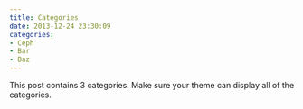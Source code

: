```yaml
---
title: Categories
date: 2013-12-24 23:30:09
categories:
- Ceph
- Bar
- Baz
---
```


This post contains 3 categories. Make sure your theme can display all of the categories.
